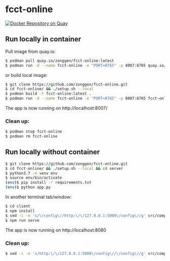 # fcct-online

[![Docker Repository on Quay](https://quay.io/repository/zonggen/fcct-online/status "Docker Repository on Quay")](https://quay.io/repository/zonggen/fcct-online)

## Run locally in container
Pull image from quay.io:
```bash
$ podman pull quay.io/zonggen/fcct-online:latest
$ podman run -d --name fcct-online -e "PORT=8765" -p 8007:8765 quay.io/zonggen/fcct-online:latest
```
or build local image:
```bash
$ git clone https://github.com/zonggen/fcct-online.git
$ cd fcct-online/ && ./setup.sh --local
$ podman build -t fcct-online:latest .
$ podman run -d --name fcct-online -e "PORT=8765" -p 8007:8765 fcct-online:latest
```

The app is now running on http://localhost:8007/

### Clean up:
```bash
$ podman stop fcct-online
$ podman rm fcct-online
```

## Run locally without container

```bash
$ git clone https://github.com/zonggen/fcct-online.git
$ cd fcct-online/ && ./setup.sh --local && cd server
$ python3.7 -m venv env
$ source env/bin/activate
(env)$ pip install -r requirements.txt
(env)$ python app.py
```
In another terminal tab/window:
```bash
$ cd client
$ npm install
$ sed -i -e 's/\/config\//http:\/\/127.0.0.1:5000\/config\//g' src/components/Validator.vue
$ npm run serve
```
The app is now running on http://localhost:8080

### Clean up:
```bash
$ sed -i -e 's/http:\/\/127.0.0.1:5000\/config\//\/config\//g' src/components/Validator.vue
```
